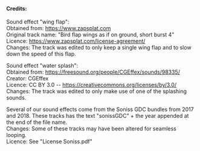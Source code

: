 #### Credits:

Sound effect "wing flap":  
Obtained from: https://www.zapsplat.com  
Original track name: "Bird flap wings as if on ground, short burst 4"  
Licence: https://www.zapsplat.com/license-agreement/  
Changes: The track was edited to only keep a single wing flap and to slow down the speed of this flap.  


Sound effect "water splash":  
Obtained from: https://freesound.org/people/CGEffex/sounds/98335/  
Creator: CGEffex  
Licence: CC BY 3.0 -- https://creativecommons.org/licenses/by/3.0/  
Changes: The track was edited to only make use of one of the splashing sounds.  


Several of our sound effects come from the Soniss GDC bundles from 2017 and 2018. These tracks has the text "sonissGDC" + the year appended at the end of the file name.  
Changes: Some of these tracks may have been altered for seamless looping.  
Licence: See "License Soniss.pdf"  

